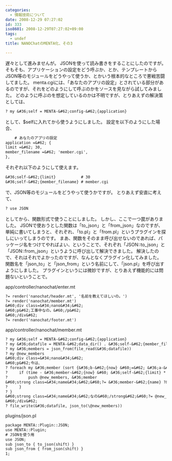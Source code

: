 ```yaml
---
categories:
  - 情報技術について
date: 2008-12-29 07:27:02
id: 333
iso8601: 2008-12-29T07:27:02+09:00
tags:
  - undef
title: NANOChatのMENTA化、その3

---
```


遅々として進みませんが。
JSONを使って読み書きをすることにしたのですが。
そもそも、アプリケーションの設定をどう呼ぶか、とか、テンプレートからJSON等のモジュールをどうやって使うか、とかいう根本的なところで悪戦苦闘してました。
menta.cgiには、「あなたのアプリの設定」とされている部分があるのですが、それをどのようにして呼ぶのかをソースを見ながら試してみました。
どのように呼ぶのを想定しているのかは不明ですが、とりあえずの解決策としては、
```default
? my &#36;self = MENTA-&#62;config-&#62;{application}
```
として、&#36;selfに入れてから使うようにしました。
設定を以下のようにした場合、
```default
    # あなたのアプリの設定
application =&#62; {
limit =&#62; 30,
member_filename =&#62; 'member.cgi',
},
```
それぞれ以下のようにして使えます。
```default
&#36;self-&#62;{limit}           # 30
&#36;self-&#62;{member_filename} # member.cgi
```
で、JSON等のモジュールをどうやって使うかですが。
とりあえず安直に考えて、
```default
? use JSON
```
としてから、関数形式で使うことにしました。
しかし、ここで一つ罠がありました。
JSONで使おうとした関数は「to_json」と「from_json」なのですが、単純に書いてしまうと、それぞれ、「to.pl」と「from.pl」というプラグインを探しにいってしまうのです。
まあ、関数をそのまま呼び出せないのであれば、パッケージ名をつけてやればよい、ということで、それぞれ「JSON::to_json」と「JSON::from_json」というように呼び出して解決できました。
解決したので、それはそれでよかったのですが、なんとなくプラグイン化してみました。
関数名を「json_to」と「json_from」という名前にして、「json.pl」を呼び出すようにしました。
プラグインというには微妙ですが、とりあえず機能的には問題ないということで。


app/controller/nanochat/enter.mt
```default
?= render('nanochat/header.mt', '名前を教えてほしいの。')
?= render('nanochat/member.mt')
&#60;div class=&#34;nano&#34;&#62;
&#60;p&#62;工事中なの。&#60;/p&#62;
&#60;/div&#62;
?= render('nanochat/footer.mt')
```
app/controller/nanochat/member.mt
```default
? my &#36;self = MENTA-&#62;config-&#62;{application}
? my &#36;datafile = MENTA-&#62;data_dir() . &#36;self-&#62;{member_filename}
? my &#36;members = json_from(file_read(&#36;datafile))
? my @new_members
&#60;div class=&#34;nano&#34;&#62;
&#60;p&#62;今は、
? foreach my &#36;member (sort {&#36;b-&#62;{now} &#60;=&#62; &#36;a-&#62;{now}} @{&#36;members}) { # 更新時間の新しい順でソート
?     if (time - &#36;member-&#62;{now} &#60; &#36;self-&#62;{limit} * 60) { # タイムアウトしていない場合
?         push @new_members, &#36;member
&#60;strong class=&#34;name&#34;&#62;&#60;?= &#36;member-&#62;{name} ?&#62;&#60;/strong&#62; さんと
?     }
? }
&#60;strong class=&#34;name&#34;&#62;なの&#60;/strong&#62;&#60;?= @new_members ? &#34; &#34; : &#34; だけ&#34; ?&#62;がいるの。&#60;/p&#62;
&#60;/div&#62;
? file_write(&#36;datafile, json_to(\@new_members))
```
plugins/json.pl
```default
package MENTA::Plugin::JSON;
use MENTA::Plugin;
# JSONを使う用
use JSON;
sub json_to { to_json(shift) }
sub json_from { from_json(shift) }
1;
```
    	